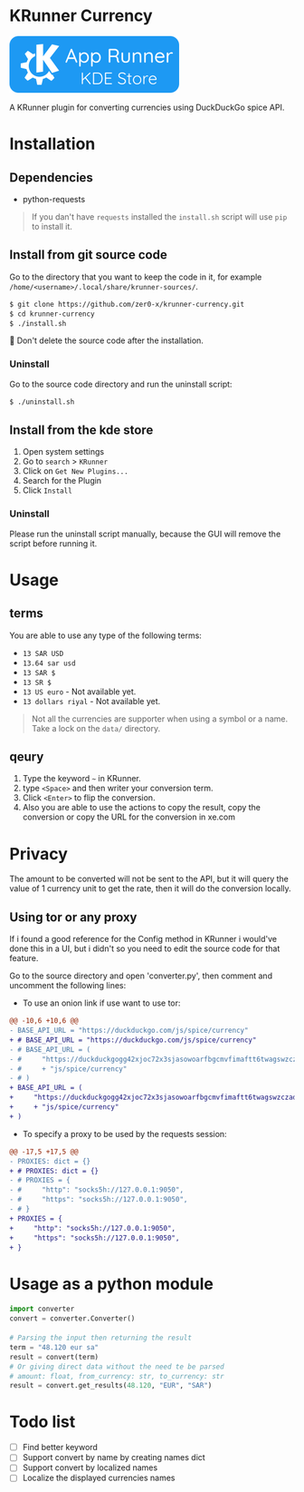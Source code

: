 # KRunner Currency
[![Get the runner from kde store](https://raw.githubusercontent.com/ZER0-X/badges/main/kde/store/get-the-app-runner.svg)](https://www.pling.com/p/1740976/)

A KRunner plugin for converting currencies using DuckDuckGo spice API.

# Installation
## Dependencies
- python-requests
> If you dan't have `requests` installed the `install.sh` script will use `pip` to install it.
## Install from git source code
Go to the directory that you want to keep the code in it, for example `/home/<username>/.local/share/krunner-sources/`.
```bash
$ git clone https://github.com/zer0-x/krunner-currency.git
$ cd krunner-currency
$ ./install.sh
```
🔴 Don't delete the source code after the installation.
### Uninstall
Go to the source code directory and run the uninstall script:
```bash
$ ./uninstall.sh
```

## Install from the kde store
1. Open system settings
2. Go to `search` > `KRunner`
3. Click on `Get New Plugins...`
4. Search for the Plugin
5. Click `Install`
### Uninstall
Please run the uninstall script manually, because the GUI will remove the script before running it.

# Usage
## terms
You are able to use any type of the following terms:
- `13 SAR USD`
- `13.64 sar usd`
- `13 SAR $`
- `13 SR $`
- `13 US euro` - Not available yet.
- `13 dollars riyal` - Not available yet.
> Not all the currencies are supporter when using a symbol or a name. Take a lock on the `data/` directory.
## qeury
1. Type the keyword `~` in KRunner.
2. type `<Space>` and then writer your conversion term.
3. Click `<Enter>` to flip the conversion.
4. Also you are able to use the actions to copy the result, copy the conversion or copy the URL for the conversion in xe.com

# Privacy
The amount to be converted will not be sent to the API, but it will query the value of 1 currency unit to get the rate, then it will do the conversion locally.
## Using tor or any proxy
If i found a good reference for the Config method in KRunner i would've done this in a UI, but i didn't so you need to edit the source code for that feature.

Go to the source directory and open 'converter.py', then comment and uncomment the following lines:
- To use an onion link if use want to use tor:
```diff
@@ -10,6 +10,6 @@
- BASE_API_URL = "https://duckduckgo.com/js/spice/currency"
+ # BASE_API_URL = "https://duckduckgo.com/js/spice/currency"
- # BASE_API_URL = (
- #     "https://duckduckgogg42xjoc72x3sjasowoarfbgcmvfimaftt6twagswzczad.onion/"
- #     + "js/spice/currency"
- # )
+ BASE_API_URL = (
+     "https://duckduckgogg42xjoc72x3sjasowoarfbgcmvfimaftt6twagswzczad.onion/"
+     + "js/spice/currency"
+ )
```
- To specify a proxy to be used by the requests session:
```diff
@@ -17,5 +17,5 @@
- PROXIES: dict = {}
+ # PROXIES: dict = {}
- # PROXIES = {
- #     "http": "socks5h://127.0.0.1:9050",
- #     "https": "socks5h://127.0.0.1:9050",
- # }
+ PROXIES = {
+     "http": "socks5h://127.0.0.1:9050",
+     "https": "socks5h://127.0.0.1:9050",
+ }
```

# Usage as a python module
```python
import converter
convert = converter.Converter()

# Parsing the input then returning the result
term = "48.120 eur sa"
result = convert(term)
# Or giving direct data without the need te be parsed
# amount: float, from_currency: str, to_currency: str
result = convert.get_results(48.120, "EUR", "SAR")
```

# Todo list
- [ ] Find better keyword
- [ ] Support convert by name by creating names dict
- [ ] Support convert by localized names
- [ ] Localize the displayed currencies names
